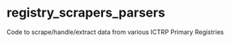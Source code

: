# registry_scrapers_parsers
Code to scrape/handle/extract data from various ICTRP Primary Registries
